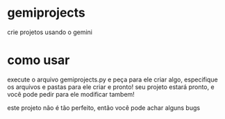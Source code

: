 # gemiprojects
crie projetos usando o gemini

# como usar

execute o arquivo gemiprojects.py e peça para ele criar algo, especifique os arquivos e pastas para ele criar e pronto! seu projeto estará pronto, e você pode pedir para ele modificar tambem!<br>

este projeto não é tão perfeito, então você pode achar alguns bugs
